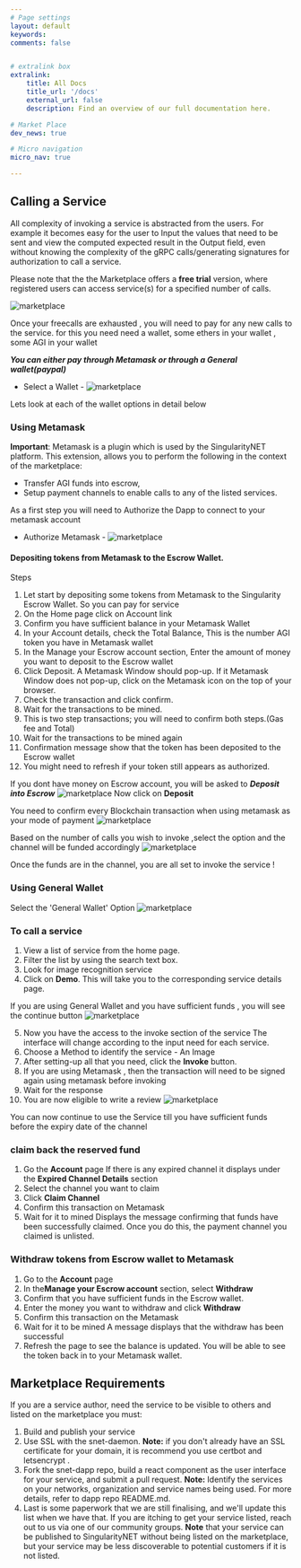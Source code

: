 ```yaml
---
# Page settings
layout: default
keywords:
comments: false


# extralink box
extralink:
    title: All Docs
    title_url: '/docs'
    external_url: false
    description: Find an overview of our full documentation here.

# Market Place
dev_news: true

# Micro navigation
micro_nav: true

---
```


## Calling a Service



All complexity of invoking a service is abstracted from the users.
For example it becomes easy for the user to Input the values that need to be sent and view the computed expected result in the Output field, even without knowing the complexity of the gRPC calls/generating signatures for authorization to call a  service.  


Please note that the the Marketplace offers a **free trial** version, where registered users can access service(s) for a specified number of calls. 

![marketplace](/assets/img/dapp/free_call_feature.png)


Once your freecalls are exhausted , you will need to pay for any new calls to the service. for this you need need a wallet, some ethers in your wallet , some AGI in your wallet 


***You can either pay through Metamask or through a General wallet(paypal)***

- Select a Wallet -
![marketplace](/assets/img/dapp/select_awallet.png)


Lets look at each of the wallet options in detail below

### Using Metamask
**Important**: Metamask is a plugin which is used by the SingularityNET platform. This extension, allows you to perform the following in the context of the marketplace:

- Transfer AGI funds into escrow, 
- Setup payment channels to enable calls to any of the listed services.

As a first step you will need to Authorize the Dapp to connect to your metamask account
- Authorize Metamask -
![marketplace](/assets/img/dapp/authorize_metamask.png)


#### Depositing tokens from Metamask to the Escrow Wallet.

Steps
1.	Let start by depositing some tokens from Metamask to the Singularity Escrow Wallet. So you can pay for service
2.	On the Home page click on Account link
3.	Confirm you have sufficient balance in your Metamask Wallet
4.	In your Account details, check the Total Balance, This is the number AGI token you have in Metamask wallet
5.	In the Manage your Escrow account section, Enter the amount of money you want to deposit to the Escrow wallet
6.	Click Deposit. A Metamask Window should pop-up. If it Metamask Window does not pop-up, click on the Metamask icon on the top of your browser.
7.	Check the transaction and click confirm.
8.	Wait for the transactions to be mined.
9.	This is two step transactions; you will need to confirm both steps.(Gas fee and Total)
10.	Wait for the transactions to be mined again
11.	Confirmation message show that the token has been deposited to the Escrow wallet 
12.	You might need to refresh if your token still appears as authorized.

If you dont have money on Escrow account, you will be asked to ***Deposit into Escrow***
![marketplace](/assets/img/dapp/depositinEscrow.png)
Now click on **Deposit**

You need to confirm every Blockchain transaction when using metamask as your mode of payment
![marketplace](/assets/img/dapp/confirmationfrommetamask.png)

Based on the number of calls you wish to invoke ,select the option and the channel will be 
funded accordingly
![marketplace](/assets/img/dapp/metamaskmultiplecalls.png)

Once the funds are in the channel, you are all set to invoke the service !


### Using General Wallet 

Select the 'General Wallet' Option
![marketplace](/assets/img/dapp/marketplaceimage.gif)


### To call a service 

1.	View a list of service from the home page.
2.	Filter the list by using the search text box.
3.	Look for  image recognition service
4.	Click on **Demo**. 
    This will take you to the corresponding service details page.



If you are using General Wallet and you have sufficient funds , you will see the continue button 
![marketplace](/assets/img/dapp/generalwalletUse.png)

5.	Now you have the access to the invoke section of the service 
    The interface will change according to the input need for each service.
6.	Choose a Method to identify the service -  An Image
7.	After setting-up all that you need,  click the **Invoke** button.
8.	If you are using Metamask , then the transaction will need to be signed again using metamask before invoking 
9.	Wait for the response
10.	You are now eligible to write a review
![marketplace](/assets/img/dapp/reviewscree.png)

You can now continue to use the Service till you have sufficient funds before the expiry date of the channel

### claim back the reserved fund
1.	Go the **Account** page
    If there is any expired channel it displays under the **Expired Channel Details** section
3.	Select the channel you want to claim
4.	Click **Claim Channel**
5.	Confirm this transaction on Metamask
6.	Wait for it to mined
    Displays the message confirming that funds have been successfully claimed.  Once you do this, the payment channel you claimed is unlisted.

### Withdraw tokens from Escrow wallet to Metamask
1.	Go to the **Account** page
2.	In the**Manage your Escrow account** section, select  **Withdraw**
3.	Confirm that you have sufficient funds in the Escrow wallet.
4.	Enter the money you want to withdraw and click **Withdraw**
5.	Confirm this transaction on the Metamask
6.	Wait for it to be mined
    A message displays that the withdraw has been successful
8.	Refresh the page to see the balance is updated.
    You will be able to see the token back in to your Metamask wallet. 


## Marketplace Requirements

If you are a service author, need the service to be visible to others and listed on the marketplace you must:
1.	Build and publish your service 
2.	Use SSL with the snet-daemon. 
    **Note:** if you don't already have an SSL certificate for your domain, it is recommend you use certbot and letsencrypt .
3.	Fork the snet-dapp repo, build a react component as the user interface for your service, and submit a pull request. 
    **Note:** Identify the services on your networks, organization and service names being used. For more details, refer to dapp repo README.md.
4.	Last is some paperwork that we are still finalising, and we'll update this list when we have that. If you are itching to get your service listed, reach out to us via one of our community groups.
    **Note** that your service can be published to SingularityNET without being listed on the marketplace, but your service may be less discoverable to potential customers if it is not listed. 
